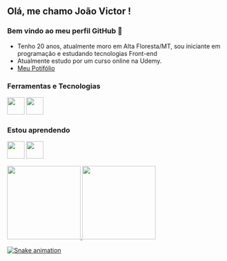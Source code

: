 ## Olá, me chamo João Victor ! 
### Bem vindo ao meu perfil GitHub 👋
- Tenho 20 anos, atualmente moro em Alta Floresta/MT, sou iniciante em programação e estudando tecnologias Front-end
- Atualmente estudo por um curso online na Udemy.
- <a href="#">Meu Potifólio</a>

### Ferramentas e Tecnologias
<img src="https://cdn.jsdelivr.net/gh/devicons/devicon/icons/html5/html5-original.svg" width="40" height="40"/> <img src="https://cdn.jsdelivr.net/gh/devicons/devicon/icons/css3/css3-original.svg" width="40" height="40"/>
 
 ### Estou aprendendo
<img src="https://cdn.jsdelivr.net/gh/devicons/devicon/icons/javascript/javascript-original.svg" height="40"/> <img src="https://cdn.jsdelivr.net/gh/devicons/devicon/icons/bootstrap/bootstrap-original.svg" height="40"/>

<div>
<a href="https://github.com/joaovicttor-c">
<img height="170em" src="https://github-readme-stats.vercel.app/api/top-langs/?username=joaovicttor-c&layout=compact&langs_count=7&theme=dracula"/> <img height="170em" src="https://github-readme-stats.vercel.app/api?username=joaovicttor-c&show_icons=true&theme=dracula&include_all_commits=true&count_private=true"/>
</div>

![Snake animation](https://github.com/joaovicttor-c/joaovicttor-c/blob/output/github-contribution-grid-snake.svg)
